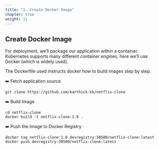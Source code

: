 ```yaml
---
title: "1. Create Docker Image"
chapter: true
weight: 11
---
```


## Create Docker Image

For deployment, we’ll package our application within a container. Kubernetes supports many different container engines, here we’ll use Docker (which is widely used).

The Dockerfile used instructs docker how to build images step by step.

:arrow_right: Fetch application source
```
git clone https://github.com/karthick-kk/netflix-clone
```

:arrow_right: Build Image
```
cd netflix-clone
docker build -t netflix-clone:1.0 .
```

:arrow_right: Push the Image to Docker Registry
```
docker tag netflix-clone:1.0 devregistry:30500/netflix-clone:latest
docker push devregistry:30500/netflix-clone:latest
```
